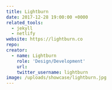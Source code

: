 ```yaml
---
title: Lightburn
date: 2017-12-28 19:00:00 +0000
related_tools:
  - jekyll
  - netlify
website: https://lightburn.co
repo:
creator:
  - name: Lightburn
    role: 'Design/Development'
    url:
    twitter_username: lightburn
image: /uploads/showcase/lightburn.jpg
---
```

